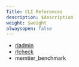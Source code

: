 ```yaml
---
Title: CLI References
description: $description
weight: $weight
alwaysopen: false
---
```

-   [rladmin](/redis-enterprise-documentation/references/cli-reference/rladmin-command-line-interface-cli/)
-   [rlcheck](/redis-enterprise-documentation/references/cli-reference/rlcheck/)
-   memtier\_benchmark
